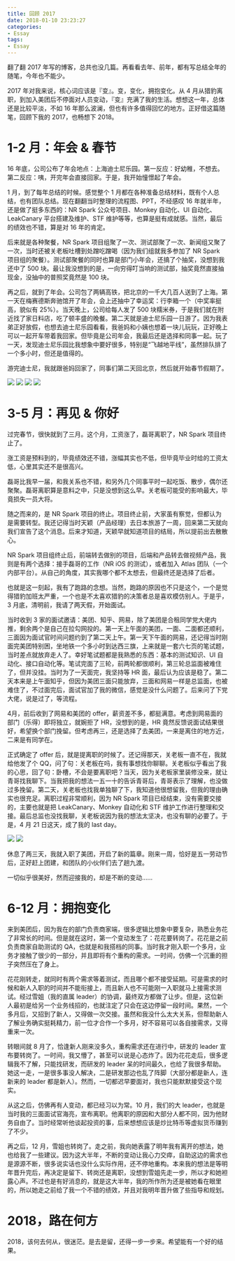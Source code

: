 ```yaml
---
title: 回顾 2017
date: 2018-01-10 23:23:27
categories:
- Essay
tags:
- Essay
---
```


翻了翻 2017 年写的博客，总共也没几篇。再看看去年、前年，都有写总结全年的随笔，今年也不能少。

2017 年对我来说，核心词应该是『变』。变，变化，拥抱变化。从 4 月从猎豹离职，到加入美团后不停面对人员变动，『变』充满了我的生活。想想这一年，总体还是比较平淡，不如 16 年那么波澜，但也有许多值得回忆的地方。正好借这篇随笔，回顾下我的 2017，也畅想下 2018。

<!-- more -->

# 1-2 月：年会 & 春节 #

16 年底，公司公布了年会地点：上海迪士尼乐园。第一反应：好幼稚，不想去。第二反应：咦，开完年会直接回家。于是，我开始憧憬起了年会。

1 月，到了每年总结的时候。感觉整个 1 月都在各种准备总结材料，既有个人总结，也有团队总结。现在翻翻当时整理的流程图、PPT，不经感叹 16 年就半年，还是做了挺多东西的：NR Spark 公众号项目、Monkey 自动化、UI 自动化、LeakCanary 平台搭建及维护、STF 维护等等，也算是挺有成就感。当然，最后的绩效也不错，算是对 16 年的肯定。

后来就是各种聚餐，NR Spark 项目组聚了一次、测试部聚了一次、新闻组又聚了一次，当时还被关老板吐槽到处蹭吃蹭喝（因为我们组就我多参加了 NR Spark 项目组的聚餐）。测试部聚餐的同时也算是部门小年会，还搞了个抽奖，没想到我还中了 500 块。最让我没想到的是，一向穷得叮当响的测试部，抽奖竟然直接抽现金，没抽中的普照奖竟然是 100 块。

再之后，就到了年会。公司包了两辆高铁，把北京的一千大几百人送到了上海。第一天在梅赛德斯奔驰馆开了年会，会上还抽中了幸运奖：行李箱一个（中奖率挺高，貌似有 25%）。当天晚上，公司给每人发了 500 块糯米券，于是我们就在附近找了家日料店，吃了顿丰盛的晚餐。第二天就是迪士尼乐园一日游了。因为我表弟正好放假，也想去迪士尼乐园看看，我爸妈和小姨也想着一块儿玩玩，正好晚上可以一起开车带着我回家。但毕竟是公司年会，我最后还是选择和同事一起。玩了一天，发现迪士尼乐园比我想象中要好很多，特别是“飞越地平线”，虽然排队排了一个多小时，但还是值得的。

游完迪士尼，我就跟爸妈回家了，同事们第二天回北京，然后就开始春节假期了。

![](/images/Overview-of-2017/1.jpg)
![](/images/Overview-of-2017/2.jpg)
![](/images/Overview-of-2017/3.jpg)
![](/images/Overview-of-2017/4.jpg)

# 3-5 月：再见 & 你好 #

过完春节，很快就到了三月。这个月，工资涨了，磊哥离职了，NR Spark 项目终止了。

涨工资是预料到的，毕竟绩效还不错，涨幅其实也不低，但毕竟毕业时给的工资太低，心里其实还不是很高兴。

磊哥比我早一届，和我关系也不错，和另外几个同事平时一起吃饭、散步，偶尔还聚聚。磊哥离职算是意料之中，只是没想到这么早。关老板可能受的影响最大，毕竟损失一员大将。

随之而来的，是 NR Spark 项目的终止。项目终止前，大家虽有察觉，但都认为是需要转型。我还记得当时天颖（产品经理）去日本旅游了一周，回来第二天就向我们宣告了这个消息。后来才知道，天颖早就知道项目的结局，所以提前出去散散心。

NR Spark 项目组终止后，前端转去做别的项目，后端和产品转去做视频产品，我则是有两个选择：接手磊哥的工作（NR iOS 的测试），或者加入 Atlas 团队（一个内部平台）。从自己的角度，其实我哪个都不太想去，但最终还是选择了后者。

也就是这一刻起，我有了跑路的念想。当然，跑路的原因也不只是这个，一个是觉得猎豹加班太严重，一个也是不太喜欢猎豹的决策者总是喜欢模仿别人。于是乎，3 月底，清明前，我请了两天假，开始面试。

当时收到 3 家的面试邀请：美团、知乎、网易，除了美团是合租同学党大佬内推，剩余两个是自己在拉勾网投的。第一天上午面的美团，一面、二面都还顺利，三面因为面试官时间问题约到了第二天上午。第一天下午面的网易，还记得当时刚面完美团特别困，坐地铁一个多小时到达西三旗，上来就是一套六七页的笔试题，当时差点就放弃走人了。幸好笔试题都是我熟悉的东西：基本的测试知识、UI 自动化、接口自动化等。笔试完面了三轮，前两轮都很顺利，第三轮总监面被难住了，但并没挂。当时为了一天面完，我坚持等 HR 面，最后认为应该是稳了。第二天本来是上午面知乎，但因为美团三面只能放弃，三面和网易一样是总监面，也被难住了，不过面完后，面试官加了我的微信，感觉是没什么问题了。后来问了下党大佬，说是过了，等流程。

4月，前后收到了网易和美团的 offer，薪资差不多，都挺满意。考虑到网易面的部门（乐得）即将独立，就婉拒了 HR，没想到的是，HR 竟然反馈说面试结果很好，希望换个部门挽留。但考虑再三，还是选择了去美团，一来是离住的地方近，二来是有同学在。

正式确定了 offer 后，就是提离职的时候了。还记得那天，关老板一直不在，我就给他发了个 QQ，问了句：关老板在吗，我有事想找你聊聊。关老板似乎看出了我的心思，回了句：卧槽，不会是要离职吧？当天，因为关老板家里装修没来，就让青哥找我聊下。当我把我的想法一五一十的告诉青哥后，青哥表示了理解，也没做过多挽留。第二天，关老板也找我单独聊了下，我知道他很想留我，但我的理由确实也很充足。离职过程非常顺利，因为 NR Spark 项目已经结束，没有需要交接的，主要也就是把 LeakCanary、Monkey 自动化和 STF 维护工作进行整理和交接。最后总监也没找我聊，关老板说因为我的想法太坚决，也没有聊的必要了。于是，4 月 21 日这天，成了我的 last day。

![](/images/Overview-of-2017/5.jpg)
![](/images/Overview-of-2017/6.jpg)

休息了两三天，我就入职了美团，开启了新的篇章。刚来一周，恰好是五一劳动节后，正好赶上团建，和团队的小伙伴们去了趟九渡。

一切似乎很美好，然而迎接我的，却是不断的变动……

# 6-12 月：拥抱变化 #

来到美团后，因为我在的部门负责商家端，很多逻辑比想象中要复杂，熟悉业务花了非常长的时间。但是就在这时，第一个变动发生了：花花要转岗了。花花是之前负责商家自助测试的 QA，也就是和我搭档的同事。当时我才刚入职一个多月，业务才接触了很少的一部分，并且即将有个重构的需求。一时间，仿佛一个沉重的担子突然压在了身上。

花花刚转走，就同时有两个需求等着测试，而且哪个都不接受延期。可是需求的时候和新人入职的时间并不能衔接上，而且新人也不可能刚一入职就马上接需求测试。经过雪姐（我的直属 leader）的协调，最终双方都做了让步。但是，这位新人最初是给另一个业务线招的，也就注定了只会在这边停留一段时间。果然，一个多月后，又招到了新人，又得做一次交接。虽然和我没什么太大关系，但帮助新人了解业务确实挺耗精力，前一位才合作一个多月，好不容易可以各自接需求，又得重来一次。

转眼间就 8 月了，恰逢新人刚来没多久，重构需求还在进行中，研发的 leader 宣布要转岗了。一时间，我又懵了，甚至可以说是心态炸了。因为花花走后，很多逻辑我不了解，只能找研发，而研发的 leader 呆的时间最久，也给了我很多帮助。她这一走，一是很多事没人解决，二是研发那边也乱了阵脚（大部分都是新人，连新来的 leader 都是新人）。然而，一切都迟早要面对，我也只能默默接受这个现实。

从这之后，仿佛再有人变动，都已经习以为常。10 月，我们的大 leader，也就是当时我的三面面试官海亮，宣布离职。他离职的原因和大部分人都不同，因为他财务自由了。当时经常听他谈起投资的事，后来想想应该是炒比特币等虚拟货币赚到了不少。

再之后，12 月，雪姐也转岗了。走之前，我向她表露了明年我有离开的想法，她也给我了一些建议。因为这大半年，不断的变动让我心力交瘁，自助这边的需求也是源源不断，很多说实话也没什么实际作用，还不停地重构。本来我的想法是等明年晋升完后，再决定是留下、转岗还是离职，没想到雪姐先走一步，所以才和她袒露心声。不过也是有好消息的，就是这大半年，我的所作所为还是被她看在眼里的，所以她走之前给了我一个不错的绩效，并且对我明年晋升做了些指导和规划。

# 2018，路在何方 #

2018，该何去何从，很迷茫。是去是留，还得一步一步来。希望能有一个好的结果。
